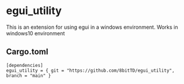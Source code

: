 # egui_utility
This is an extension for using egui in a windows environment. 
Works in windows10 environment
## Cargo.toml
```
[dependencies]
egui_utility = { git = "https://github.com/8bitTD/egui_utility", branch = "main" }
```
